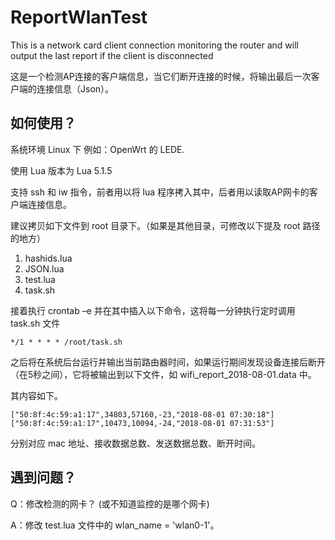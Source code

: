 # ReportWlanTest
This is a network card client connection monitoring the router and will output the last report if the client is disconnected

这是一个检测AP连接的客户端信息，当它们断开连接的时候，将输出最后一次客户端的连接信息（Json）。

## 如何使用？

系统环境 Linux 下 例如：OpenWrt 的 LEDE.

使用 Lua 版本为 Lua 5.1.5

支持 ssh 和 iw 指令，前者用以将 lua 程序拷入其中，后者用以读取AP网卡的客户端连接信息。

建议拷贝如下文件到 root 目录下。（如果是其他目录，可修改以下提及 root 路径的地方）

1. hashids.lua
2. JSON.lua
3. test.lua
4. task.sh

接着执行 crontab –e 并在其中插入以下命令，这将每一分钟执行定时调用 task.sh 文件
``` shell
*/1 * * * * /root/task.sh
```

之后将在系统后台运行并输出当前路由器时间，如果运行期间发现设备连接后断开（在5秒之间），它将被输出到以下文件，如 wifi_report_2018-08-01.data 中。

其内容如下。
``` 
["50:8f:4c:59:a1:17",34803,57160,-23,"2018-08-01 07:30:18"]
["50:8f:4c:59:a1:17",10473,10094,-24,"2018-08-01 07:31:53"]
```
分别对应 mac 地址、接收数据总数、发送数据总数、断开时间。

## 遇到问题？

Q：修改检测的网卡？ (或不知道监控的是哪个网卡)

A：修改 test.lua 文件中的 wlan_name = 'wlan0-1'。
